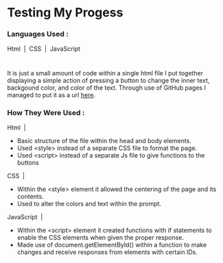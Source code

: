 # Testing My Progess

### Languages Used :

Html &nbsp;|&nbsp; CSS &nbsp;|&nbsp; JavaScript
<br>

#

It is just a small amount of code within a single html file I put together displaying a simple action of pressing a button to change the inner text, backgound color, and color of the text. Through use of GitHub pages I managed to put it as a url <a href="https://cauyw.github.io/super-simple-website/" target="_blank">here</a>.

### How They Were Used :

Html &nbsp;|&nbsp;

<ul>
  <li>Basic structure of the file within the head and body elements.</li>
  <li>Used &ltstyle&gt instead of a separate CSS file to format the page.</li>
  <li>Used &ltscript&gt instead of a separate Js file to give functions to the buttons</li>
</ul>

CSS &nbsp;|&nbsp;

<ul>
  <li>Within the &ltstyle&gt element it allowed the centering of the page and its contents.</li>
  <li>Used to alter the colors and text within the prompt.</li>
</ul>

JavaScript &nbsp;|&nbsp;

<ul>
  <li>Within the &ltscript&gt element it created functions with if statements to enable the CSS elements when given the proper response.</li>
  <li>Made use of document.getElementById() within a function to make changes and receive responses from elements with certain IDs.</li>
</ul>
